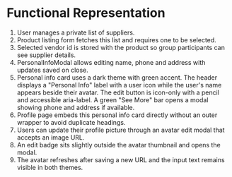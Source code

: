 # Functional Representation

1. User manages a private list of suppliers.
2. Product listing form fetches this list and requires one to be selected.
3. Selected vendor id is stored with the product so group participants can see supplier details.
4. PersonalInfoModal allows editing name, phone and address with updates saved on close.
5. Personal info card uses a dark theme with green accent. The header displays a "Personal Info" label with a user icon while the user's name appears beside their avatar. The edit button is icon-only with a pencil and accessible aria-label. A green "See More" bar opens a modal showing phone and address if available.
6. Profile page embeds this personal info card directly without an outer wrapper to avoid duplicate headings.
7. Users can update their profile picture through an avatar edit modal that accepts an image URL.
8. An edit badge sits slightly outside the avatar thumbnail and opens the modal.
9. The avatar refreshes after saving a new URL and the input text remains visible in both themes.
